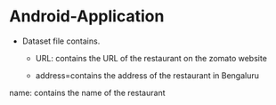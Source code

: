 # Android-Application

* Dataset file contains.

   * URL: contains the URL of the restaurant on the zomato website

    * address=contains the address of the restaurant in Bengaluru

name: contains the name of the restaurant
